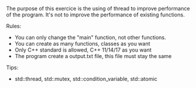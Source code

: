 The purpose of this exercice is the using of thread to improve performance of
the program. It's not to improve the performance of existing functions.

Rules:
 - You can only change the "main" function, not other functions.
 - You can create as many functions, classes as you want
 - Only C++ standard is allowed, C++ 11/14/17 as you want
 - The program create a output.txt file, this file must stay the same

Tips:
  - std::thread, std::mutex, std::condition_variable, std::atomic
